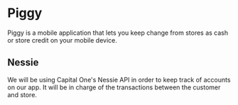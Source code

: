 # Piggy

Piggy is a mobile application that lets you keep change from stores as cash or store credit on your mobile device.

## Nessie
We will be using Capital One's Nessie API in order to keep track of accounts on our app. It will be in charge of the transactions between the customer and store.
